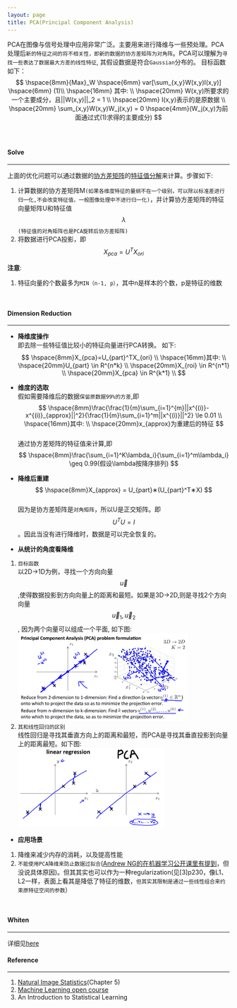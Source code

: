 ```yaml
---
layout: page
title: PCA(Principal Component Analysis)
---
```

PCA在图像与信号处理中应用非常广泛。主要用来进行降维与一些预处理。PCA处理后`新的特征之间的将不相关性，即新的数据的协方差矩阵为对角阵`。PCA可以理解为`寻找一些表达了数据最大方差的线性特征`, 其假设数据是符合`Gaussian`分布的。
目标函数如下：        
$$
\hspace{8mm}{Max}_W \hspace{6mm} var[\sum_{x,y}W(x,y)I(x,y)]  \hspace{6mm} (1)\\
\hspace{16mm} 其中:  \\
\hspace{20mm} W(x,y)所要求的一个主要成分，且||W(x,y)||_2  = 1  \\
\hspace{20mm} I(x,y)表示的是原数据 \\
\hspace{20mm} \sum_{x,y}W(x,y)W_j(x,y) = 0 \hspace{4mm}(W_j(x,y)为前面通过式(1)求得的主要成分) 
$$   
<br />      
     
#### __Solve__  
---      
上面的优化问题可以通过数据的[协方差矩阵](../foundation/expectation_variance_covariance.html#covariance)的[特征值分解](../../math/linear-algebra.html#eigenvalues-and-eigenvectors)来计算。步骤如下:         

1.  计算数据的协方差矩阵M`(如果各维度特征的量纲不在一个级别，可以除以标准差进行归一化,不会改变特征值，一般图像处理中不进行归一化)`，并计算协方差矩阵的特征向量矩阵U和特征值$$\lambda$$`(特征值的对角矩阵也是PCA旋转后协方差矩阵)`
2.  将数据进行PCA投影，即$$X_{pca}=U^TX_{ori}$$    

__注意__:    

1. 特征向量的个数最多为`MIN（n-1, p）`，其中n是样本的个数，p是特征的维数    
<br />    

#### __Dimension Reduction__  
---  
*  __降维度操作__    
即去除一些特征值比较小的特征向量进行PCA转换。 如下:    
$$
\hspace{8mm}X_{pca}=U_{part}^TX_{ori}    \\
\hspace{16mm}其中:    \\ 
\hspace{20mm}U_{part} \in R^{n*k}    \\
\hspace{20mm}X_{roi} \in R^{n*1}  \\
\hspace{20mm}X_{pca} \in R^{k*1}    \\  
$$ 
     
*  __维度的选取__    
假如需要降维后的数据`保留原数据99%的方差`,即    
$$
\hspace{8mm}\frac{\frac{1}{m}\sum_{i=1}^{m}||x^{(i)}-x^{(i)}_{approx}||^2}{\frac{1}{m}\sum_{i=1}^m||x^{(i)}||^2}  \le 0.01  \\
\hspace{16mm}其中:    \\ 
\hspace{20mm}x_{approx}为重建后的特征
$$        
通过协方差矩阵的特征值来计算,即    
$$
\hspace{8mm}\frac{\sum_{i=1}^K\lambda_i}{\sum_{i=1}^m\lambda_i} \geq 0.99(假设\lambda按降序排列)
$$    
      
*  __降维后重建__    
$$
\hspace{8mm}X_{approx} = U_{part}∗(U_{part}^T∗X)
$$     
因为是协方差矩阵是`对角矩阵`，所以U是正交矩阵。即$$U^TU=I$$。因此当没有进行降维时，数据是可以完全恢复的。      
         
*  __从统计的角度看降维__    
1.  `目标函数`        
以2D->1D为例，寻找一个方向向量$$\vec u$$,使得数据投影到方向向量上的距离和最短。如果是3D->2D,则是寻找2个方向向量$$\vec u_1, \vec u_2$$, 因为两个向量可以组成一个平面, 如下图:     
![pca_projection](./img/pca_projection.png)    
2.  `其和线性回归的区别`     
线性回归是寻找其垂直方向上的距离和最短，而PCA是寻找其垂直投影到向量上的距离最短。如下图:    
![pca_v_lr](./img/pca_linear-regression.png)        
        
*  __应用场景__     
1.  降维来减少内存的消耗，以及提高性能
2.  `不能使用PCA降维来防止数据过拟合`([Andrew NG的在机器学习公开课里有提到](https://class.coursera.org/ml-005/lecture/88)，但没说具体原因)。但其其实也可以作为一种regularization(见[3]p230，像L1、L2一样，表面上看其是降低了特征的维数，`但其实其限制是通过一些线性组合来约束原特征空间的参数`）     
<br />      

#### __Whiten__
---  
详细见[here](./whiten.html)


#### __Reference__
--- 
1.  [Natural Image Statistics](http://www.naturalimagestatistics.net/)(Chapter 5)           
2.  [Machine Learning open course](https://www.coursera.org/course/ml)      
3.  An Introduction to Statistical Learning
